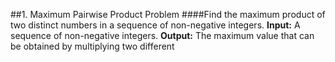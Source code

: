 ##1. Maximum Pairwise Product Problem
####Find the maximum product of two distinct numbers in a sequence of non-negative integers.
**Input:** A sequence of non-negative integers.
**Output:** The maximum value that can be obtained by multiplying two different

